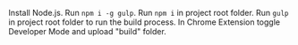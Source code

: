 Install Node.js.
Run `npm i -g gulp`.
Run `npm i` in project root folder.
Run `gulp` in project root folder to run the build process.
In Chrome Extension toggle Developer Mode and upload "build" folder.
